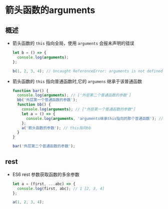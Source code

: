 # 箭头函数的arguments

## 概述

+ 箭头函数的 `this` 指向全局，使用 `arguments` 会报未声明的错误

    ```js
    let b = () => {
      console.log(arguments);
    };

    b(1, 2, 3, 4); // Uncaught ReferenceError: arguments is not defined
    ```

+ 箭头函数的 `this` 指向普通函数时,它的 `argumens` 继承于该普通函数

    ```js
    function bar() {
      console.log(arguments); // ['外层第二个普通函数的参数']
      bb('外层第一个普通函数的参数');
      function bb() {
        console.log(arguments); // ["外层第一个普通函数的参数"]
        let a = () => {
          console.log(arguments, 'arguments继承this指向的那个普通函数'); // ["外层第一个普通函数的参数"]
        };
        a('箭头函数的参数'); // this指向bb
      }
    }

    bar('外层第二个普通函数的参数');
    ```

## rest

+ ES6 rest 参数获取函数的多余参数

    ```js
    let a = (first, ...abc) => {
      console.log(first, abc); // 1 [2, 3, 4]
    };

    a(1, 2, 3, 4);
    ```

